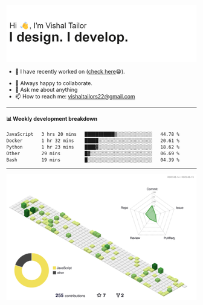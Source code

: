 ![Hi, I'm Vishal Tailor. I design. I develop.](https://github.com/vishaltailors/vishaltailors/blob/main/header.png?raw=true)

- 🔭 I have recently worked on ([check here](https://vishaltailor.com)😁).
<!-- - 🎦 Currently watching: JavaScript: The Hard Parts By Will Sentance. -->
- 👯 Always happy to collaborate.
- 💬 Ask me about anything
- 📫 How to reach me: <a href="mailto:vishaltailors22@gmail.com">vishaltailors22@gmail.com</a>

<hr /> 
<h4>📊 Weekly development breakdown</h4>
<!--START_SECTION:waka-->

```txt
JavaScript   3 hrs 20 mins   ███████████▒░░░░░░░░░░░░░   44.78 %
Docker       1 hr 32 mins    █████░░░░░░░░░░░░░░░░░░░░   20.61 %
Python       1 hr 23 mins    ████▓░░░░░░░░░░░░░░░░░░░░   18.62 %
Other        29 mins         █▓░░░░░░░░░░░░░░░░░░░░░░░   06.69 %
Bash         19 mins         █░░░░░░░░░░░░░░░░░░░░░░░░   04.39 %
```

<!--END_SECTION:waka-->
<hr /> 

![](./profile-3d-contrib/profile-green-animate.svg)

